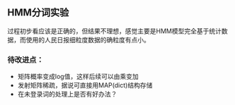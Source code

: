 ## HMM分词实验
过程初步看应该是正确的，但结果不理想，感觉主要是HMM模型完全基于统计数据，而使用的人民日报细粒度数据的确粒度有点小。
### 待改进点：
* 矩阵概率变成log值，这样后续可以由乘变加
* 发射矩阵稀疏，据说可直接用MAP(dict)结构存储
* 在未登录词的处理上是否有好办法？